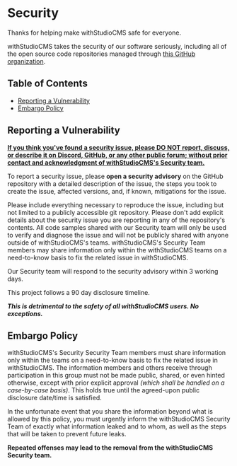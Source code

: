 # Security <!-- omit in toc -->

Thanks for helping make withStudioCMS safe for everyone.

withStudioCMS takes the security of our software seriously, including all of the open source code repositories managed through [this GitHub organization](https://github.com/withstudiocms).

## Table of Contents <!-- omit in toc -->
- [Reporting a Vulnerability](#reporting-a-vulnerability)
- [Embargo Policy](#embargo-policy)

## Reporting a Vulnerability

<ins>**If you think you've found a security issue, please DO NOT report, discuss, or describe it on Discord, GitHub, or any other public forum; without prior contact and acknowledgment of withStudioCMS's Security team.**<ins>

To report a security issue, please **open a security advisory** on the GitHub repository with a detailed description of the issue, the steps you took to create the issue, affected versions, and, if known, mitigations for the issue.

Please include everything necessary to reproduce the issue, including but not limited to a publicly accessible git repository. Please don't add explicit details about the security issue you are reporting in any of the repository's contents. All code samples shared with our Security team will only be used to verify and diagnose the issue and will not be publicly shared with anyone outside of withStudioCMS's teams. withStudioCMS's Security Team members may share information only within the withStudioCMS teams on a need-to-know basis to fix the related issue in withStudioCMS.

Our Security team will respond to the security advisory within 3 working days.

This project follows a 90 day disclosure timeline.

**_This is detrimental to the safety of all withStudioCMS users. No exceptions._**

## Embargo Policy

withStudioCMS's Security Security Team members must share information only within the teams on a need-to-know basis to fix the related issue in withStudioCMS. The information members and others receive through participation in this group must not be made public, shared, or even hinted otherwise, except with prior explicit approval _(which shall be handled on a case-by-case basis)_. This holds true until the agreed-upon public disclosure date/time is satisfied.

In the unfortunate event that you share the information beyond what is allowed by this policy, you must urgently inform the withStudioCMS Security Team of exactly what information leaked and to whom, as well as the steps that will be taken to prevent future leaks.

**Repeated offenses may lead to the removal from the withStudioCMS Security team.**
